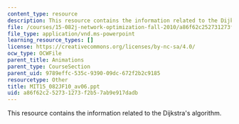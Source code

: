 ```yaml
---
content_type: resource
description: This resource contains the information related to the Dijkstra's algorithm.
file: /courses/15-082j-network-optimization-fall-2010/a86f62c252731273f2b57ab9e917dadb_MIT15_082JF10_av06.ppt
file_type: application/vnd.ms-powerpoint
learning_resource_types: []
license: https://creativecommons.org/licenses/by-nc-sa/4.0/
ocw_type: OCWFile
parent_title: Animations
parent_type: CourseSection
parent_uid: 9789effc-535c-9390-09dc-672f2b2c9185
resourcetype: Other
title: MIT15_082JF10_av06.ppt
uid: a86f62c2-5273-1273-f2b5-7ab9e917dadb
---
```

This resource contains the information related to the Dijkstra's algorithm.